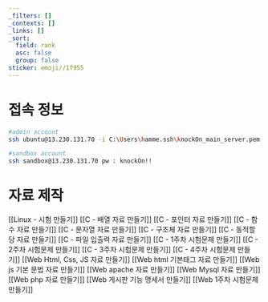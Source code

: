 ```yaml
---
_filters: []
_contexts: []
_links: []
_sort:
  field: rank
  asc: false
  group: false
sticker: emoji//1f955
---
```


# 접속 정보
```sh
#admin account 
ssh ubuntu@13.230.131.70 -i C:\Users\hamme.ssh\knockOn_main_server.pem

#sandbox account 
ssh sandbox@13.230.131.70 pw : knockOn!!
```



# 자료 제작
[[Linux - 시험 만들기]]
[[C - 배열 자료 만들기]]
[[C - 포인터 자료 만들기]]
[[C - 함수 자료 만들기]]
[[C - 문자열 자료 만들기]]
[[C - 구조체 자료 만들기]]
[[C - 동적할당 자료 만들기]]
[[C - 파일 입출력 자료 만들기]]
[[C - 1주차 시험문제 만들기]]
[[C - 2주차 시험문제 만들기]]
[[C - 3주차 시험문제 만들기]]
[[C - 4주차 시험문제 만들기]]
[[Web Html, Css, JS 자료 만들기]]
[[Web html 기본태그 자료 만들기]]
[[Web js 기본 문법 자료 만들기]]
[[Web apache 자료 만들기]]
[[Web Mysql 자료 만들기]]
[[Web php 자료 만들기]]
[[Web 게시판 기능 명세서 만들기]]
[[Web 1주차 시험문제 만들기]]



